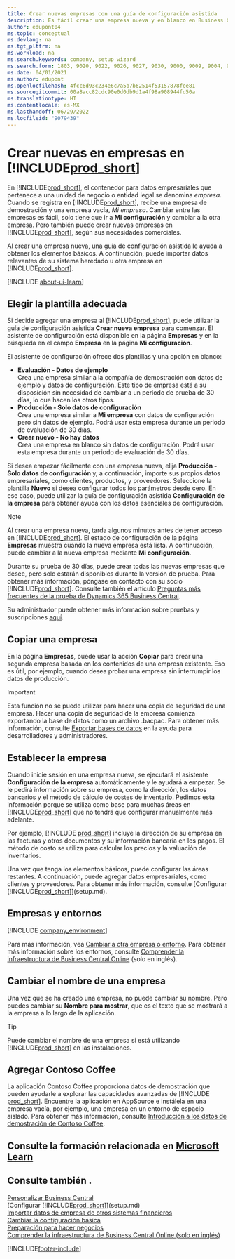 ```yaml
---
title: Crear nuevas empresas con una guía de configuración asistida
description: Es fácil crear una empresa nueva y en blanco en Business Central. Una guía de configuración asistida le ayudará a seguir los pasos, y podrá importar sus datos empresariales existentes.
author: edupont04
ms.topic: conceptual
ms.devlang: na
ms.tgt_pltfrm: na
ms.workload: na
ms.search.keywords: company, setup wizard
ms.search.form: 1803, 9020, 9022, 9026, 9027, 9030, 9000, 9009, 9004, 9005, 9024, 9006, 9007, 9010, 9016, 9017
ms.date: 04/01/2021
ms.author: edupont
ms.openlocfilehash: 4fcc6d93c234e6c7a5b7b62514f53157878fee81
ms.sourcegitcommit: 00a8acc82cdc90e0d0db9d1a4f98a908944fd50a
ms.translationtype: HT
ms.contentlocale: es-MX
ms.lasthandoff: 06/29/2022
ms.locfileid: "9079439"
---
```

# <a name="create-new-companies-in-prod_short"></a>Crear nuevas en empresas en [!INCLUDE[prod_short](includes/prod_short.md)]

En [!INCLUDE[prod_short](includes/prod_short.md)], el contenedor para datos empresariales que pertenece a una unidad de negocio o entidad legal se denomina *empresa*. Cuando se registra en [!INCLUDE[prod_short](includes/prod_short.md)], recibe una empresa de demostración y una empresa vacía, *Mi empresa*. Cambiar entre las empresas es fácil, solo tiene que ir a **Mi configuración** y cambiar a la otra empresa. Pero también puede crear nuevas empresas en [!INCLUDE[prod_short](includes/prod_short.md)], según sus necesidades comerciales.  

Al crear una empresa nueva, una guía de configuración asistida le ayuda a obtener los elementos básicos. A continuación, puede importar datos relevantes de su sistema heredado u otra empresa en [!INCLUDE[prod_short](includes/prod_short.md)].  

[!INCLUDE [about-ui-learn](includes/about-ui-learn.md)]

## <a name="choose-the-right-template"></a>Elegir la plantilla adecuada

Si decide agregar una empresa al [!INCLUDE[prod_short](includes/prod_short.md)], puede utilizar la guía de configuración asistida **Crear nueva empresa** para comenzar. El asistente de configuración está disponible en la página **Empresas** y en la búsqueda en el campo **Empresa** en la página **Mi configuración**.  

El asistente de configuración ofrece dos plantillas y una opción en blanco:

- **Evaluación - Datos de ejemplo**  
    Crea una empresa similar a la compañía de demostración con datos de ejemplo y datos de configuración. Este tipo de empresa está a su disposición sin necesidad de cambiar a un período de prueba de 30 días, lo que hacen los otros tipos.  
- **Producción - Solo datos de configuración**  
    Crea una empresa similar a **Mi empresa** con datos de configuración pero sin datos de ejemplo. Podrá usar esta empresa durante un periodo de evaluación de 30 días.  
- **Crear nuevo - No hay datos**  
    Crea una empresa en blanco sin datos de configuración. Podrá usar esta empresa durante un periodo de evaluación de 30 días.  

Si desea empezar fácilmente con una empresa nueva, elija **Producción - Solo datos de configuración** y, a continuación, importe sus propios datos empresariales, como clientes, productos, y proveedores. Seleccione la plantilla **Nuevo** si desea configurar todos los parámetros desde cero. En ese caso, puede utilizar la guía de configuración asistida **Configuración de la empresa** para obtener ayuda con los datos esenciales de configuración.  

> [!NOTE]  
> Al crear una empresa nueva, tarda algunos minutos antes de tener acceso en [!INCLUDE[prod_short](includes/prod_short.md)]. El estado de configuración de la página **Empresas** muestra cuando la nueva empresa está lista. A continuación, puede cambiar a la nueva empresa mediante **Mi configuración**.  

Durante su prueba de 30 días, puede crear todas las nuevas empresas que desee, pero solo estarán disponibles durante la versión de prueba. Para obtener más información, póngase en contacto con su socio [!INCLUDE[prod_short](includes/prod_short.md)]. Consulte también el artículo [Preguntas más frecuentes de la prueba de Dynamics 365 Business Central](trial-faq.md).  

Su administrador puede obtener más información sobre pruebas y suscripciones [aquí](/dynamics365/business-central/dev-itpro/administration/trials-subscriptions).  

## <a name="copy-a-company"></a>Copiar una empresa

En la página **Empresas**, puede usar la acción **Copiar** para crear una segunda empresa basada en los contenidos de una empresa existente. Eso es útil, por ejemplo, cuando desea probar una empresa sin interrumpir los datos de producción.

> [!Important]
> Esta función no se puede utilizar para hacer una copia de seguridad de una empresa. Hacer una copia de seguridad de la empresa comienza exportando la base de datos como un archivo .bacpac. Para obtener más información, consulte [Exportar bases de datos](/dynamics365/business-central/dev-itpro/administration/tenant-admin-center-database-export) en la ayuda para desarrolladores y administradores.

## <a name="set-up-the-company"></a>Establecer la empresa

Cuando inicie sesión en una empresa nueva, se ejecutará el asistente **Configuración de la empresa** automáticamente y le ayudará a empezar. Se le pedirá información sobre su empresa, como la dirección, los datos bancarios y el método de cálculo de costes de inventario. Pedimos esta información porque se utiliza como base para muchas áreas en [!INCLUDE[prod_short](includes/prod_short.md)] que no tendrá que configurar manualmente más adelante.  

Por ejemplo, [!INCLUDE [prod_short](includes/prod_short.md)] incluye la dirección de su empresa en las facturas y otros documentos y su información bancaria en los pagos. El método de costo se utiliza para calcular los precios y la valuación de inventarios.  

Una vez que tenga los elementos básicos, puede configurar las áreas restantes. A continuación, puede agregar datos empresariales, como clientes y proveedores. Para obtener más información, consulte [Configurar [!INCLUDE[prod_short](includes/prod_short.md)]](setup.md).  

## <a name="companies-and-environments"></a>Empresas y entornos

[!INCLUDE [company_environment](includes/company_environment.md)]

Para más información, vea [Cambiar a otra empresa o entorno](ui-organization-switch.md). Para obtener más información sobre los entornos, consulte [Comprender la infraestructura de Business Central Online](/dynamics365/business-central/dev-itpro/administration/tenant-environment-topology) (solo en inglés).  

## <a name="changing-a-companys-name"></a>Cambiar el nombre de una empresa

Una vez que se ha creado una empresa, no puede cambiar su nombre. Pero puedes cambiar su **Nombre para mostrar**, que es el texto que se mostrará a la empresa a lo largo de la aplicación.  

> [!TIP]
> Puede cambiar el nombre de una empresa si está utilizando [!INCLUDE[prod_short](includes/prod_short.md)] en las instalaciones.

## <a name="add-contoso-coffee"></a>Agregar Contoso Coffee

La aplicación Contoso Coffee proporciona datos de demostración que pueden ayudarle a explorar las capacidades avanzadas de [!INCLUDE [prod_short](includes/prod_short.md)]. Encuentre la aplicación en AppSource e instálela en una empresa vacía, por ejemplo, una empresa en un entorno de espacio aislado. Para obtener más información, consulte [Introducción a los datos de demostración de Contoso Coffee](contoso-coffee/contoso-coffee-intro.md).  

## <a name="see-related-training-at-microsoft-learn"></a>Consulte la formación relacionada en [Microsoft Learn](/learn/modules/create-new-companies-dynamics-365-business-central/)

## <a name="see-also"></a>Consulte también .

[Personalizar Business Central](ui-customizing-overview.md)  
[Configurar [!INCLUDE[prod_short](includes/prod_short.md)]](setup.md)  
[Importar datos de empresa de otros sistemas financieros](across-import-data-configuration-packages.md)  
[Cambiar la configuración básica](ui-change-basic-settings.md)  
[Preparación para hacer negocios](ui-get-ready-business.md)  
[Comprender la infraestructura de Business Central Online (solo en inglés)](/dynamics365/business-central/dev-itpro/administration/tenant-environment-topology)  


[!INCLUDE[footer-include](includes/footer-banner.md)]